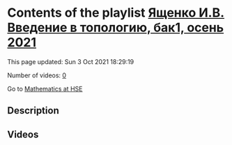# Contents of the playlist [Ященко И.В. Введение в топологию, бак1, осень 2021](https://www.youtube.com/playlist?list=PLq3E5oubNNoCvCWzMJhbkrNvxW5MYYuuY)

This page updated: Sun 3 Oct 2021 18:29:19

Number of videos: [0](#videos)

Go to [Mathematics at HSE](../README.md)

## Description



## Videos

